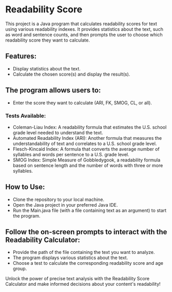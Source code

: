 # Readability Score

This project is a Java program that calculates readability scores for text using various readability indexes. It provides statistics about the text, such as word and sentence counts, and then prompts the user to choose which readability score they want to calculate.

## Features:

* Display statistics about the text.
* Calculate the chosen score(s) and display the result(s).

## The program allows users to:

* Enter the score they want to calculate (ARI, FK, SMOG, CL, or all).

### Tests Available:

* Coleman-Liau Index: A readability formula that estimates the U.S. school grade level needed to understand the text.
* Automated Readability Index (ARI): Another formula that measures the understandability of text and correlates to a U.S. school grade level.
* Flesch-Kincaid Index: A formula that converts the average number of syllables and words per sentence to a U.S. grade level.
* SMOG Index: Simple Measure of Gobbledygook, a readability formula based on sentence length and the number of words with three or more syllables.

## How to Use:

* Clone the repository to your local machine.
* Open the Java project in your preferred Java IDE.
* Run the Main.java file (with a file containing text as an argument) to start the program.

## Follow the on-screen prompts to interact with the Readability Calculator:

* Provide the path of the file containing the text you want to analyze.
* The program displays various statistics about the text.
* Choose a test to calculate the corresponding readability score and age group.

Unlock the power of precise text analysis with the Readability Score Calculator and make informed decisions about your content's readability!





